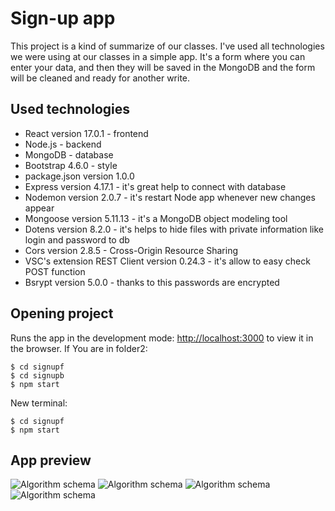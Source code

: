 # Sign-up app

This project is a kind of summarize of our classes. I've used all technologies we were using at our classes in a simple app. It's a form where you can enter your data, and then they will be saved in the MongoDB and the form will be cleaned and ready for another write.

## Used technologies
* React version 17.0.1 - frontend
* Node.js - backend
* MongoDB - database
* Bootstrap 4.6.0 - style
* package.json version 1.0.0
* Express version 4.17.1 - it's great help to connect with database
* Nodemon version 2.0.7 - it's restart Node app whenever new changes appear
* Mongoose version 5.11.13 - it's a MongoDB object modeling tool
* Dotens version 8.2.0 - it's helps to hide files with private information like login and password to db
* Cors version 2.8.5 - Cross-Origin Resource Sharing
* VSC's extension REST Client version 0.24.3 - it's allow to easy check POST function
* Bsrypt version 5.0.0 - thanks to this passwords are encrypted

 ## Opening project
 Runs the app in the development mode: [http://localhost:3000](http://localhost:3000) to view it in the browser.
 If You are in folder2:
 ```
$ cd signupf
$ cd signupb
$ npm start
```
New terminal:
 ```
$ cd signupf
$ npm start
```
## App preview
![Algorithm schema](./images/schema1.jpg)
![Algorithm schema](./images/schema2.jpg)
![Algorithm schema](./images/schema3.jpg)
![Algorithm schema](./images/schema4.jpg)
